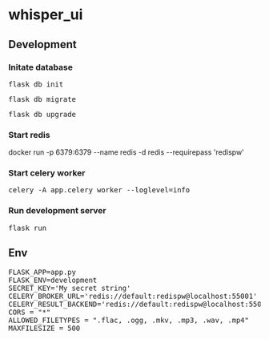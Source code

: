 # whisper_ui

## Development

### Initate database

<pre>
flask db init
</pre>
<pre>
flask db migrate
</pre>
<pre>
flask db upgrade
</pre>

### Start redis
docker run -p 6379:6379 --name redis -d redis --requirepass 'redispw'


### Start celery worker
<pre>
celery -A app.celery worker --loglevel=info
</pre>

### Run development server
<pre>
flask run
</pre>


## Env
<pre>
FLASK_APP=app.py
FLASK_ENV=development
SECRET_KEY='My secret string'
CELERY_BROKER_URL='redis://default:redispw@localhost:55001'
CELERY_RESULT_BACKEND='redis://default:redispw@localhost:55001'
CORS = "*"
ALLOWED_FILETYPES = ".flac, .ogg, .mkv, .mp3, .wav, .mp4"
MAXFILESIZE = 500
</pre>